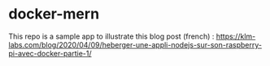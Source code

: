 # docker-mern
This repo is a sample app to illustrate this blog post (french) : https://klm-labs.com/blog/2020/04/09/heberger-une-appli-nodejs-sur-son-raspberry-pi-avec-docker-partie-1/
